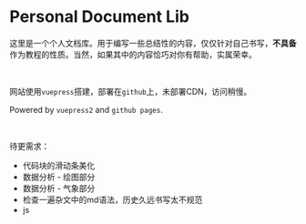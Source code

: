 # Personal Document Lib

这里是一个个人文档库。用于编写一些总结性的内容，仅仅针对自己书写，**不具备**作为教程的性质。当然，如果其中的内容恰巧对你有帮助，实属荣幸。

<br/>

网站使用`vuepress`搭建，部署在`github`上，未部署CDN，访问稍慢。

Powered by `vuepress2` and `github pages`.

<br/>

待更需求：

- 代码块的滑动条美化
- 数据分析 - 绘图部分
- 数据分析 - 气象部分
- 检查一遍杂文中的md语法，历史久远书写太不规范
- js

<br/>
